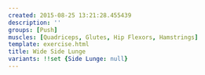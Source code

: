 ```yaml
---
created: 2015-08-25 13:21:28.455439
description: ''
groups: [Push]
muscles: [Quadriceps, Glutes, Hip Flexors, Hamstrings]
template: exercise.html
title: Wide Side Lunge
variants: !!set {Side Lunge: null}
---
```

